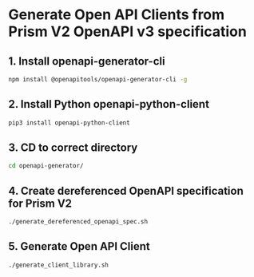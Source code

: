 # Generate Open API Clients from Prism V2 OpenAPI v3 specification
## 1. Install openapi-generator-cli
```bash
npm install @openapitools/openapi-generator-cli -g
```

## 2. Install Python openapi-python-client
```bash
pip3 install openapi-python-client
```
## 3. CD to correct directory
```bash
cd openapi-generator/
```
## 4. Create dereferenced OpenAPI specification for Prism V2 
```bash
./generate_dereferenced_openapi_spec.sh
```
## 5. Generate Open API Client
```bash
./generate_client_library.sh 
```